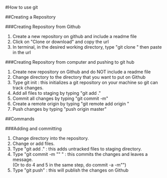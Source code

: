 #How to use git

##Creating a Repository

###Creating Repository from Github

1. Create a new repository on github and include a readme file
2. Click on "Clone or download" and copy the url
3. In terminal, in the desired working directory, type "git clone " then paste in the url

###Creating Repository from computer and pushing to git hub

1. Create new repository on Github and do NOT include a readme file
2. Change directory to the directory that you want to put on Github
3. Type git init : this initializes a git repository on your machine so git can track changes.
4. Add all files to staging by typing "git add ."
5. Commit all changes by typing "git commit -m"
6. Create a remote origin by typing "git remote add origin <url goes here>"
7. Push changes by typing "push origin master"

##Commands

###Adding and committing 
1. Change directory into the repository.		
2. Change or add files.		
3. Type "git add ." : this adds untracked files to staging directory.		
4. Type "git commit -m "<message here>" " : this commits the changes and leaves a message.  		
  (Or to do 4 and 5 in the same step, do commit -a -m"")		
5. Type "git push" : this will publish the changes on Github		
